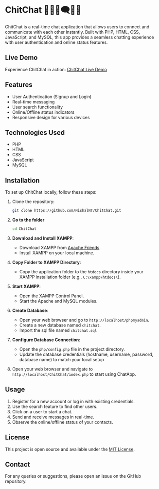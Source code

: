 # ChitChat 👩‍💻💬🗨️👨‍💻

ChitChat is a real-time chat application that allows users to connect and communicate with each other instantly. Built with PHP, HTML, CSS, JavaScript, and MySQL, this app provides a seamless chatting experience with user authentication and online status features.

## Live Demo

Experience ChitChat in action: [ChitChat Live Demo](https://teamchatapp.000webhostapp.com/)

## Features

- User Authentication (Signup and Login)
- Real-time messaging
- User search functionality
- Online/Offline status indicators
- Responsive design for various devices

## Technologies Used

- PHP
- HTML
- CSS
- JavaScript
- MySQL

## Installation

To set up ChitChat locally, follow these steps:

1. Clone the repository:
   ```bash
   git clone https://github.com/NishalNT/ChitChat.git
   ```
2. **Go to the folder**
   ```bash 
   cd ChitChat
   ```

3. **Download and Install XAMPP**:
   - Download XAMPP from [Apache Friends](https://www.apachefriends.org/index.html).
   - Install XAMPP on your local machine.

4. **Copy Folder to XAMPP Directory**:
   - Copy the application folder to the `htdocs` directory inside your XAMPP installation folder (e.g., `C:\xampp\htdocs\`).

5. **Start XAMPP**:
   - Open the XAMPP Control Panel.
   - Start the Apache and MySQL modules.

6. **Create Database**:
   - Open your web browser and go to `http://localhost/phpmyadmin`.
   - Create a new database named `chitchat`.
   - Import the sql file named `chitchat.sql`

7. **Configure Database Connection**:
   - Open the `php/config.php` file in the project directory.
   - Update the database credentials (hostname, username, password, database name) to match your local setup

8. Open your web browser and navigate to `http://localhost/ChitChat/index.php` to start using ChatApp.

## Usage

1. Register for a new account or log in with existing credentials.
2. Use the search feature to find other users.
3. Click on a user to start a chat.
4. Send and receive messages in real-time.
5. Observe the online/offline status of your contacts.


## License

This project is open source and available under the [MIT License](LICENSE).

## Contact

For any queries or suggestions, please open an issue on the GitHub repository.
